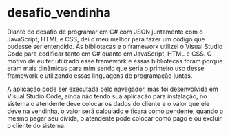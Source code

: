 # desafio_vendinha

Diante do desafio de programar em C# com JSON juntamente com o JavaScript, HTML e CSS, dei o meu melhor para fazer um código que pudesse ser entendido.
As bibliotecas e o framework utilizei o Visual Studio Code para codificar tanto em C# quanto em JavaScript, HTML e CSS.
O motivo de eu ter utilizado esse framework e essas bibliotecas foram porque eram mais dinâmicas para mim sendo que seria o primeiro uso desse framework e utilizando essas linguagens de programação juntas.


A aplicação pode ser executada pelo navegador, mas foi desenvolvida em Visual Studio Code, ainda não tendo sua aplicação para instalação, no sistema o atendente deve colocar os dados do cliente e o valor que ele deve na vendinha, o valor será calculado e ficará como pendente, quando o mesmo pagar seu dívida, o atendente pode colocar como pago e ou excluir o cliente do sistema.
